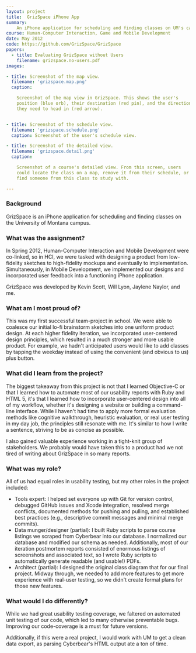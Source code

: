 ```yaml
---
layout: project
title:  GrizSpace iPhone App
summary:
    An iPhone application for scheduling and finding classes on UM's campus.
course: Human-Computer Interaction, Game and Mobile Development
date: May 2012
code: https://github.com/GrizSpace/GrizSpace
papers:
  - title: Evaluating GrizSpace without Users
    filename: grizspace.no-users.pdf
images:

- title: Screenshot of the map view.
  filename: 'grizspace.map.png'
  caption:

    Screenshot of the map view in GrizSpace. This shows the user's
    position (blue orb), their destination (red pin), and the direction
    they need to head in (red arrow).


- title: Screenshot of the schedule view.
  filename: 'grizspace.schedule.png'
  caption: Screenshot of the user's schedule view.

- title: Screenshot of the detailed view.
  filename: 'grizspace.detail.png'
  caption:

    Screenshot of a course's detailed view. From this screen, users
    could locate the class on a map, remove it from their schedule, or
    find someone from this class to study with.

---
```


### Background

GrizSpace is an iPhone application for scheduling and finding classes on
the University of Montana campus.

### What was the assignment?

In Spring 2012, Human-Computer Interaction and Mobile Development were
co-linked, so in HCI, we were tasked with designing a product from
low-fidelity sketches to high-fidelity mockups and eventually to
implementation. Simultaneously, in Mobile Development, we implemented
our designs and incorporated user feedback into a functioning iPhone
application.

GrizSpace was developed by Kevin Scott, Will Lyon, Jaylene Naylor, and
me.

### What am I most proud of?

This was my first successful team-project in school. We were able to
coalesce our initial lo-fi brainstorm sketches into one uniform product
design. At each higher fidelity iteration, we incorporated user-centered
design principles, which resulted in a much stronger and more usable
product. For example, we hadn't anticipated users would like to add
classes by tapping the weekday instead of using the convenient (and
obvious to us) plus button.


### What did I learn from the project?

The biggest takeaway from this project is not that I learned Objective-C
or that I learned how to automate most of our usability reports with
Ruby and HTML 5, it's that I learned how to incorporate user-centered
design into all of my workflow, whether it's designing a website or
building a command-line interface. While I haven't had time to apply
more formal evaluation methods like cognitive walkthrough, heuristic
evaluation, or real user testing in my day job, the principles still
resonate with me. It's similar to how I write a sentence, striving to be
as concise as possible.

I also gained valuable experience working in a tight-knit group of
stakeholders. We probably would have taken this to a product had we not
tired of writing about GrizSpace in so many reports.

### What was my role?

All of us had equal roles in usability testing, but my other roles in
the project included:

- Tools expert: I helped set everyone up with Git for version control,
  debugged GitHub issues and Xcode integration, resolved merge
  conflicts, documented methods for pushing and pulling, and established
  best practices (e.g., descriptive commit messages and minimal merge
  commits).
- Data munger/designer (partial): I built Ruby scripts to parse course
  listings we scraped from Cyberbear into our database. I normalized our
  database and modified our schema as needed. Additionally, most of our
  iteration postmortem reports consisted of enormous listings of
  screenshots and associated text, so I wrote Ruby scripts to
  automatically generate readable (and usable!) PDFs.
- Architect (partial): I designed the original class diagram that for
  our final project. Midway through, we needed to add more features to
  get more experience with real-user testing, so we didn't create formal
  plans for those new features.

### What would I do differently?

While we had great usability testing coverage, we faltered on automated
unit testing of our code, which led to many otherwise preventable bugs.
Improving our code-coverage is a must for future versions.

Additionally, if this were a real project, I would work with UM to get a
clean data export, as parsing Cyberbear's HTML output ate a ton of time.
